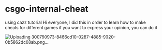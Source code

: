# csgo-internal-cheat
using cazz tutorial
Hi everyone, I did this in order to learn how to make cheats for different games if you want to express your opinion, you can do it

![Uploading 300790973-8466cd10-0287-4885-9020-0b5862dc08ab.png…]()
